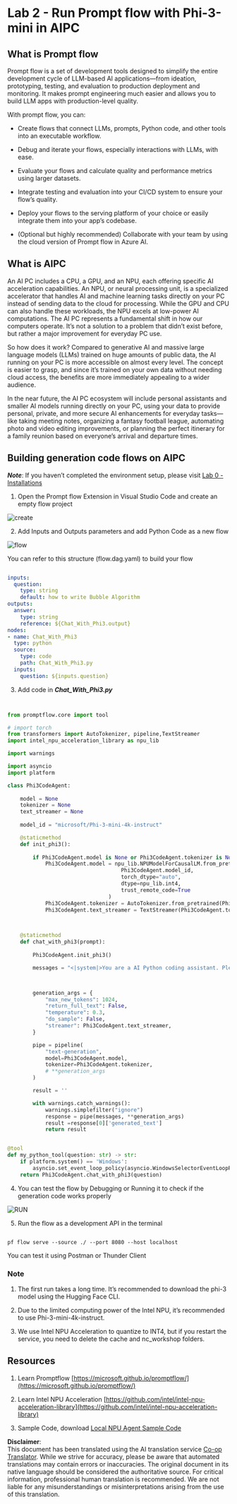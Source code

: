 <!--
CO_OP_TRANSLATOR_METADATA:
{
  "original_hash": "bc29f7fe7fc16bed6932733eac8c81b8",
  "translation_date": "2025-07-09T19:33:47+00:00",
  "source_file": "md/02.Application/02.Code/Phi3/VSCodeExt/HOL/AIPC/02.PromptflowWithNPU.md",
  "language_code": "en"
}
-->
# **Lab 2 - Run Prompt flow with Phi-3-mini in AIPC**

## **What is Prompt flow**

Prompt flow is a set of development tools designed to simplify the entire development cycle of LLM-based AI applications—from ideation, prototyping, testing, and evaluation to production deployment and monitoring. It makes prompt engineering much easier and allows you to build LLM apps with production-level quality.

With prompt flow, you can:

- Create flows that connect LLMs, prompts, Python code, and other tools into an executable workflow.

- Debug and iterate your flows, especially interactions with LLMs, with ease.

- Evaluate your flows and calculate quality and performance metrics using larger datasets.

- Integrate testing and evaluation into your CI/CD system to ensure your flow’s quality.

- Deploy your flows to the serving platform of your choice or easily integrate them into your app’s codebase.

- (Optional but highly recommended) Collaborate with your team by using the cloud version of Prompt flow in Azure AI.

## **What is AIPC**

An AI PC includes a CPU, a GPU, and an NPU, each offering specific AI acceleration capabilities. An NPU, or neural processing unit, is a specialized accelerator that handles AI and machine learning tasks directly on your PC instead of sending data to the cloud for processing. While the GPU and CPU can also handle these workloads, the NPU excels at low-power AI computations. The AI PC represents a fundamental shift in how our computers operate. It’s not a solution to a problem that didn’t exist before, but rather a major improvement for everyday PC use.

So how does it work? Compared to generative AI and massive large language models (LLMs) trained on huge amounts of public data, the AI running on your PC is more accessible on almost every level. The concept is easier to grasp, and since it’s trained on your own data without needing cloud access, the benefits are more immediately appealing to a wider audience.

In the near future, the AI PC ecosystem will include personal assistants and smaller AI models running directly on your PC, using your data to provide personal, private, and more secure AI enhancements for everyday tasks—like taking meeting notes, organizing a fantasy football league, automating photo and video editing improvements, or planning the perfect itinerary for a family reunion based on everyone’s arrival and departure times.

## **Building generation code flows on AIPC**

***Note***: If you haven’t completed the environment setup, please visit [Lab 0 - Installations](./01.Installations.md)

1. Open the Prompt flow Extension in Visual Studio Code and create an empty flow project

![create](../../../../../../../../../imgs/02/vscodeext/pf_create.png)

2. Add Inputs and Outputs parameters and add Python Code as a new flow

![flow](../../../../../../../../../imgs/02/vscodeext/pf_flow.png)

You can refer to this structure (flow.dag.yaml) to build your flow

```yaml

inputs:
  question:
    type: string
    default: how to write Bubble Algorithm
outputs:
  answer:
    type: string
    reference: ${Chat_With_Phi3.output}
nodes:
- name: Chat_With_Phi3
  type: python
  source:
    type: code
    path: Chat_With_Phi3.py
  inputs:
    question: ${inputs.question}


```

3. Add code in ***Chat_With_Phi3.py***

```python


from promptflow.core import tool

# import torch
from transformers import AutoTokenizer, pipeline,TextStreamer
import intel_npu_acceleration_library as npu_lib

import warnings

import asyncio
import platform

class Phi3CodeAgent:
    
    model = None
    tokenizer = None
    text_streamer = None
    
    model_id = "microsoft/Phi-3-mini-4k-instruct"

    @staticmethod
    def init_phi3():
        
        if Phi3CodeAgent.model is None or Phi3CodeAgent.tokenizer is None or Phi3CodeAgent.text_streamer is None:
            Phi3CodeAgent.model = npu_lib.NPUModelForCausalLM.from_pretrained(
                                    Phi3CodeAgent.model_id,
                                    torch_dtype="auto",
                                    dtype=npu_lib.int4,
                                    trust_remote_code=True
                                )
            Phi3CodeAgent.tokenizer = AutoTokenizer.from_pretrained(Phi3CodeAgent.model_id)
            Phi3CodeAgent.text_streamer = TextStreamer(Phi3CodeAgent.tokenizer, skip_prompt=True)

    

    @staticmethod
    def chat_with_phi3(prompt):
        
        Phi3CodeAgent.init_phi3()

        messages = "<|system|>You are a AI Python coding assistant. Please help me to generate code in Python.The answer only genertated Python code, but any comments and instructions do not need to be generated<|end|><|user|>" + prompt +"<|end|><|assistant|>"



        generation_args = {
            "max_new_tokens": 1024,
            "return_full_text": False,
            "temperature": 0.3,
            "do_sample": False,
            "streamer": Phi3CodeAgent.text_streamer,
        }

        pipe = pipeline(
            "text-generation",
            model=Phi3CodeAgent.model,
            tokenizer=Phi3CodeAgent.tokenizer,
            # **generation_args
        )

        result = ''

        with warnings.catch_warnings():
            warnings.simplefilter("ignore")
            response = pipe(messages, **generation_args)
            result =response[0]['generated_text']
            return result


@tool
def my_python_tool(question: str) -> str:
    if platform.system() == 'Windows':
        asyncio.set_event_loop_policy(asyncio.WindowsSelectorEventLoopPolicy())
    return Phi3CodeAgent.chat_with_phi3(question)


```

4. You can test the flow by Debugging or Running it to check if the generation code works properly

![RUN](../../../../../../../../../imgs/02/vscodeext/pf_run.png)

5. Run the flow as a development API in the terminal

```

pf flow serve --source ./ --port 8080 --host localhost   

```

You can test it using Postman or Thunder Client

### **Note**

1. The first run takes a long time. It’s recommended to download the phi-3 model using the Hugging Face CLI.

2. Due to the limited computing power of the Intel NPU, it’s recommended to use Phi-3-mini-4k-instruct.

3. We use Intel NPU Acceleration to quantize to INT4, but if you restart the service, you need to delete the cache and nc_workshop folders.

## **Resources**

1. Learn Promptflow [https://microsoft.github.io/promptflow/](https://microsoft.github.io/promptflow/)

2. Learn Intel NPU Acceleration [https://github.com/intel/intel-npu-acceleration-library](https://github.com/intel/intel-npu-acceleration-library)

3. Sample Code, download [Local NPU Agent Sample Code](../../../../../../../../../code/07.Lab/01/AIPC)

**Disclaimer**:  
This document has been translated using the AI translation service [Co-op Translator](https://github.com/Azure/co-op-translator). While we strive for accuracy, please be aware that automated translations may contain errors or inaccuracies. The original document in its native language should be considered the authoritative source. For critical information, professional human translation is recommended. We are not liable for any misunderstandings or misinterpretations arising from the use of this translation.
